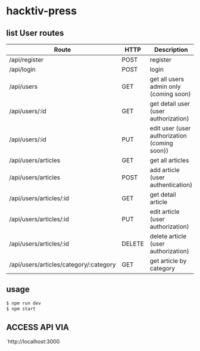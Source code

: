 # hacktiv-press

## list User routes
| Route | HTTP | Description |
| ------| ----- | ---------- |
| /api/register | POST | register | v
| /api/login | POST | login | v
| /api/users | GET | get all users admin only (coming soon)| -
| /api/users/:id | GET | get detail user (user authorization) | v
| /api/users/:id | PUT | edit user (user authorization (coming soon)) | -
| /api/users/articles | GET | get all articles | v
| /api/users/articles | POST | add article (user authentication) | v
| /api/users/articles/:id | GET | get detail article | v
| /api/users/articles/:id | PUT | edit article (user authorization) | v
| /api/users/articles/:id | DELETE | delete article (user authorization) | v
| /api/users/articles/category/:category | GET | get article by category | v

## usage
``` sh
$ npm run dev
$ npm start
```
## ACCESS API VIA
`http://localhost:3000

